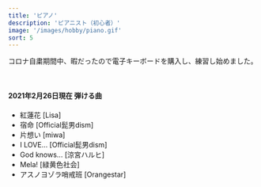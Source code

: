 ```yaml
---
title: 'ピアノ'
description: 'ピアニスト（初心者）'
image: '/images/hobby/piano.gif'
sort: 5
---
```


<div>
  <p>コロナ自粛期間中、暇だったので電子キーボードを購入し、練習し始めました。</p>
  <div style="margin-top: 50px;">
    <h4>2021年2月26日現在 弾ける曲</h4>
    <ul>
      <li>紅蓮花 [Lisa]</li>
      <li>宿命 [Official髭男dism]</li>
      <li>片想い [miwa]</li>
      <li>I LOVE... [Official髭男dism]</li>
      <li>God knows... [涼宮ハルヒ]</li>
      <li>Mela! [緑黄色社会]</li>
      <li>アスノヨゾラ哨戒班 [Orangestar]</li>
    </ul>
  </div>
</div>
